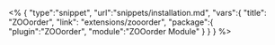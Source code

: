 <% {
	"type":"snippet", "url":"snippets/installation.md", "vars":{
		"title": "ZOOorder",
		"link": "extensions\/zooorder",
		"package":{
			"plugin":"ZOOorder",
			"module":"ZOOorder Module"
		}
	}
} %>